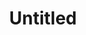 ---
layout: item
serie: serie1
number: '10'
medium: paper
title: Untitled
about: Acrylic on 224g white grained paper, 50x50cm. 2016
---